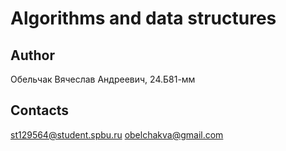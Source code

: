 # Algorithms and data structures
## Author
Обельчак Вячеслав Андреевич, 24.Б81-мм
## Contacts
st129564@student.spbu.ru    obelchakva@gmail.com

